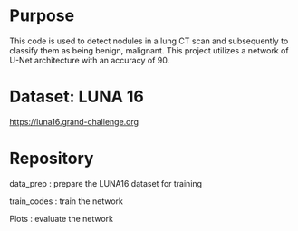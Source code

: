 # Purpose

This code is used to detect nodules in a lung CT scan and subsequently to classify them as being benign, malignant. This project utilizes a network of U-Net architecture with an accuracy of 90.

# Dataset: LUNA 16

https://luna16.grand-challenge.org


# Repository 

data_prep : prepare the LUNA16 dataset for training

train_codes : train the network

Plots : evaluate the network
